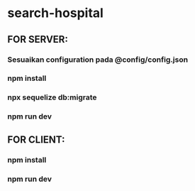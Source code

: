 # search-hospital

## FOR SERVER: 
### Sesuaikan configuration pada @config/config.json
### npm install
### npx sequelize db:migrate
### npm run dev

## FOR CLIENT: 
### npm install
### npm run dev